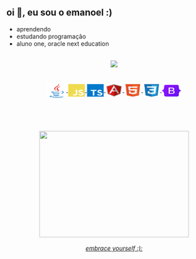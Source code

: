 ## oi 👋, eu sou o emanoel :)
- aprendendo
- estudando programação
- aluno one, oracle next education

<br>

<div align="center">
  <a href="https://github.com/emanoelcampos">
  <img height="180em" src="https://github-readme-stats.vercel.app/api/top-langs/?username=emanoelcampos&layout=compact&theme=dark"/>
</div><br>
 
<div style="display: inline_block" align="center"><br>
  
  <img align="center" alt="emanoel-Java" height="35" width="45" src="https://raw.githubusercontent.com/devicons/devicon/1119b9f84c0290e0f0b38982099a2bd027a48bf1/icons/java/java-original.svg">
  <img align="center" alt="emanoel-Js" height="30" width="40" src="https://raw.githubusercontent.com/devicons/devicon/master/icons/javascript/javascript-plain.svg">
  <img align="center" alt="emanoel-Ts" height="30" width="40" src="https://raw.githubusercontent.com/devicons/devicon/master/icons/typescript/typescript-plain.svg">
  <img align="center" alt="emanoel-angular" height="30" width="40" src="https://raw.githubusercontent.com/devicons/devicon/1119b9f84c0290e0f0b38982099a2bd027a48bf1/icons/angularjs/angularjs-original.svg">
  <img align="center" alt="emanoel-HTML" height="30" width="40" src="https://raw.githubusercontent.com/devicons/devicon/master/icons/html5/html5-original.svg">
  <img align="center" alt="emanoel-CSS" height="30" width="40" src="https://raw.githubusercontent.com/devicons/devicon/master/icons/css3/css3-original.svg">
  <img align="center" alt="emanoel-bootstrap" height="35" width="45" src="https://raw.githubusercontent.com/devicons/devicon/1119b9f84c0290e0f0b38982099a2bd027a48bf1/icons/bootstrap/bootstrap-original.svg">
  
  
</div><br>

##
<br>
<p align="center">
  <img height="249" width="350" src="https://user-images.githubusercontent.com/68448029/188282384-5fa551b7-a670-4600-b8b7-ab72dba05dff.gif" />
</p>
<p align="center"><em>embrace yourself :):</em></p> 
  
